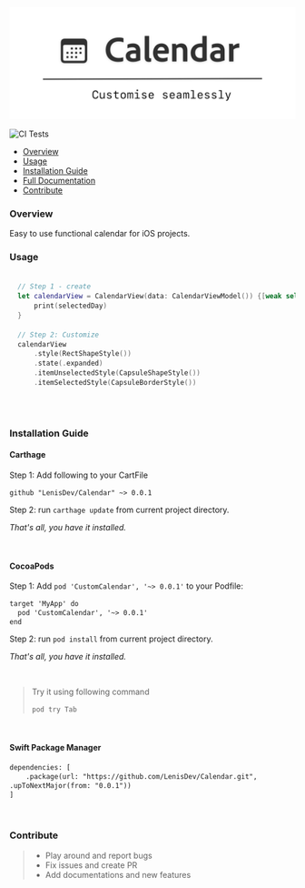 ![Project Logo](./Logo.png)

![CI Tests](https://github.com/LenisDev/Calendar/workflows/GHActionCI/badge.svg)

- [Overview](#overview)
- [Usage](#usage)
- [Installation Guide](#installation-guide)
- [Full Documentation](https://lenisdev.github.io/Calendar/index.html)
- [Contribute](#contribute)

### Overview
Easy to use functional calendar for iOS projects.

### Usage
```swift

  // Step 1 - create
  let calendarView = CalendarView(data: CalendarViewModel()) {[weak self] (selectedDay) in
      print(selectedDay)
  }
    
  // Step 2: Customize
  calendarView
      .style(RectShapeStyle())
      .state(.expanded)
      .itemUnselectedStyle(CapsuleShapeStyle())
      .itemSelectedStyle(CapsuleBorderStyle())
      
```

<br>

### Installation Guide

#### Carthage

Step 1: 
Add following to your CartFile

```
github "LenisDev/Calendar" ~> 0.0.1
```

Step 2:
run `carthage update` from current project directory.

*That's all, you have it installed.*

<br>

#### CocoaPods

Step 1:
Add `pod 'CustomCalendar', '~> 0.0.1'` to your Podfile:

```
target 'MyApp' do
  pod 'CustomCalendar', '~> 0.0.1'
end
```

Step 2:
run `pod install` from current project directory.

*That's all, you have it installed.*

<br>

>
>
>Try it using following command
>```
>pod try Tab
>```
>

<br>

#### Swift Package Manager
```
dependencies: [
    .package(url: "https://github.com/LenisDev/Calendar.git", .upToNextMajor(from: "0.0.1"))
]
```

<br>

### Contribute
> - Play around and report bugs
> - Fix issues and create PR
> - Add documentations and new features
